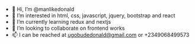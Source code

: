 - 👋 Hi, I’m @manlikedonald
- 👀 I’m interested in html, css, javascript, jquery, bootstrap and react
- 🌱 I’m currently learning redux and nextjs
- 💞️ I’m looking to collaborate on frontend works
- 📫 I can be reached at ugobudedonald@gmail.com or +2349068499573

<!---
manlikedonald/manlikedonald is a ✨ special ✨ repository because its `README.md` (this file) appears on your GitHub profile.
You can click the Preview link to take a look at your changes.
--->
